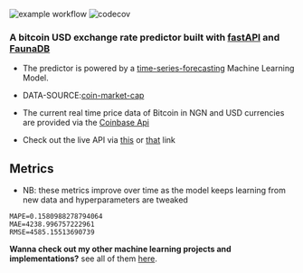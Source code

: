 ![example workflow](https://github.com/E-wave112/bitfast_2.0/actions/workflows/tests.yml/badge.svg)
![codecov](https://img.shields.io/codecov/c/gh/E-wave112/bitfast_2.0?token=JMXVER0IMD)

### A bitcoin USD exchange rate predictor built with [fastAPI](https://fastapi.tiangolo.com/) and [FaunaDB](https://fauna.com/) 

* The predictor is powered by a [time-series-forecasting](https://en.wikipedia.org/wiki/Time_series) Machine Learning Model.


* DATA-SOURCE:[coin-market-cap](https://coinmarketcap.com/currencies/bitcoin/historical-data/)


* The current real time price data of Bitcoin in NGN and USD currencies are provided via the [Coinbase Api](https://developers.coinbase.com/docs/wallet/guides/price-data)

* Check out the live API via [this](https://bitfast.herokuapp.com/docs) or [that](https://bitfast.herokuapp.com/redoc) link

## Metrics 
- NB: these metrics improve over time as the model keeps learning from new data and hyperparameters are tweaked
```
MAPE=0.1580988278794064
MAE=4238.996757222961
RMSE=4585.15513690739
```



**Wanna check out my other machine learning projects and implementations?**  see all of them [here](https://github.com/E-wave112/ml_proj1).
